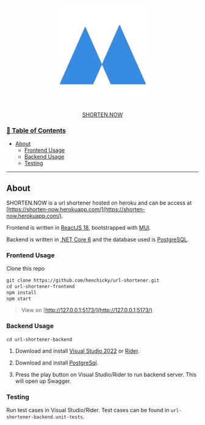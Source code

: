 <h1 align="center">
  <img src="https://github.com/henchicky/url-shortener/blob/main/url-shortener-frontend/public/logo.png" alt="SHORTEN.NOW" width="50%">
</h1>

<div align="center">
  <a href="https://shorten-now.herokuapp.com/">SHORTEN.NOW</link>
</div>

### :book: Table of Contents

- [About](#about)
  - [Frontend Usage](#frontend-usage)
  - [Backend Usage](#backend-usage)
  - [Testing](#testing)

---

## About

SHORTEN.NOW is a url shortener hosted on heroku and can be access at [https://shorten-now.herokuapp.com/](https://shorten-now.herokuapp.com/).

Frontend is written in [ReactJS 18](https://reactjs.org/), bootstrapped with [MUI](https://mui.com/).

Backend is written in [.NET Core 6](https://dotnet.microsoft.com/en-us/download/dotnet/6.0) and the database used is [PostgreSQL](https://www.postgresql.org/).

### Frontend Usage

Clone this repo

```
git clone https://github.com/henchicky/url-shortener.git
cd url-shortener-frontend
npm install
npm start
```

> View on [http://127.0.0.1:5173/](http://127.0.0.1:5173/)


### Backend Usage

```
cd url-shortener-backend
```

1) Download and install [Visual Studio 2022](https://visualstudio.microsoft.com/vs/community/) or [Rider](https://www.jetbrains.com/rider/download/#section=windows). 

2) Download and install [PostgreSql](https://www.enterprisedb.com/downloads/postgres-postgresql-downloads).

3) Press the play button on Visual Studio/Rider to run backend server. This will open up Swagger. 

### Testing
Run test cases in Visual Studio/Rider. Test cases can be found in `url-shortener-backend.unit-tests`. 
